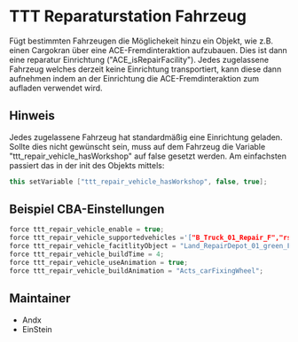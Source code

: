 # TTT Reparaturstation Fahrzeug

Fügt bestimmten Fahrzeugen die Möglichekeit hinzu ein Objekt, wie z.B. einen Cargokran über eine ACE-Fremdinteraktion aufzubauen.
Dies ist dann eine reparatur Einrichtung ("ACE_isRepairFacility").
Jedes zugelassene Fahrzeug welches derzeit keine Einrichtung transportiert, kann diese dann aufnehmen indem an der Einrichtung die ACE-Fremdinteraktion zum aufladen verwendet wird.

## Hinweis

Jedes zugelassene Fahrzeug hat standardmäßig eine Einrichtung geladen. Sollte dies nicht gewünscht sein, muss auf dem Fahrzeug die Variable "ttt_repair_vehicle_hasWorkshop" auf false gesetzt werden.
Am einfachsten passiert das in der init des Objekts mittels:
```c++
this setVariable ["ttt_repair_vehicle_hasWorkshop", false, true];
```

## Beispiel CBA-Einstellungen

```c++
force ttt_repair_vehicle_enable = true;                                                                 //default: false;
force ttt_repair_vehicle_supportedvehicles ='["B_Truck_01_Repair_F","rsr_wisent_repair_flecktarn"]';    //default: [];
force ttt_repair_vehicle_facitlityObject = "Land_RepairDepot_01_green_F";                               //default: "Land_RepairDepot_01_green_F";
force ttt_repair_vehicle_buildTime = 4;                                                                 //default: 30;
force ttt_repair_vehicle_useAnimation = true;                                                           //default: true;
force ttt_repair_vehicle_buildAnimation = "Acts_carFixingWheel";                                        //default: "Acts_carFixingWheel";
```

## Maintainer

- Andx
- EinStein
